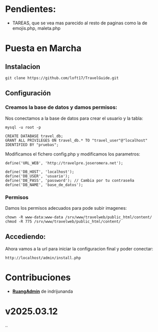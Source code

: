 # Pendientes:
- TAREAS, que se vea mas parecido al resto de paginas como la de emojis.php, maleta.php


# Puesta en Marcha
## Instalacion
```
git clone https://github.com/loft17/TravelGuide.git
```

## Configuración


### Creamos la base de datos y damos permisos:
Nos conectamos a la base de datos para crear el usuario y la tabla:
```
mysql -u root -p
```

```
CREATE DATABASE travel_db;
GRANT ALL PRIVILEGES ON travel_db.* TO "travel_user"@"localhost" IDENTIFIED BY "pruebas";
```

Modificamos el fichero config.php y modificamos los parametros:
```
define('URL_WEB', 'http://travelpre.joseromera.net');

define('DB_HOST', 'localhost');
define('DB_USER', 'usuario');
define('DB_PASS', 'password'); // Cambia por tu contraseña
define('DB_NAME', 'base_de_datos');
```

### Permisos
Damos los permisos adecuados para pode subir imagenes:
```
chown -R www-data:www-data /srv/www/travelweb/public_html/content/
chmod -R 775 /srv/www/travelweb/public_html/content/
```

## Accediendo:
Ahora vamos a la url para iniciar la configuracion final y poder conectar:
```
http://localhost/admin/install.php
```

# Contribuciones
- **[RuangAdmin](https://github.com/indrijunanda/RuangAdmin)** de indrijunanda

# v2025.03.12
..
